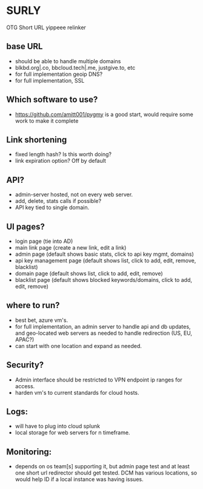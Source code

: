 # SURLY
OTG Short URL yippeee relinker


## base URL
 - should be able to handle multiple domains
 - blkbd.org|.co, bbcloud.tech|.me, justgive.to, etc
 - for full implementation geoip DNS?
 - for full implementation, SSL

## Which software to use?
 - https://github.com/amitt001/pygmy is a good start, would require some work to make it complete

## Link shortening
 - fixed length hash?  Is this worth doing?
 - link expiration option? Off by default

## API?
 - admin-server hosted, not on every web server.
 - add, delete, stats calls if possible?
 - API key tied to single domain. 

## UI pages?
 - login page (tie into AD)
 - main link page (create a new link, edit a link)
 - admin page (default shows basic stats, click to api key mgmt, domains)
 - api key management page (default shows list, click to add, edit, remove, blacklist)
 - domain page (default shows list, click to add, edit, remove)
 - blacklist page (default shows blocked keywords/domains, click to add, edit, remove)

## where to run?
 - best bet, azure vm's.  
 - for full implementation, an admin server to handle api and db updates, and geo-located web servers as needed to handle redirection (US, EU, APAC?)
 - can start with one location and expand as needed.

## Security?
 - Admin interface should be restricted to VPN endpoint ip ranges for access.
 - harden vm's to current standards for cloud hosts.

## Logs:
 - will have to plug into cloud splunk
 - local storage for web servers for n timeframe.

## Monitoring:
 - depends on os team[s] supporting it, but admin page test and at least one short url redirector should get tested.  DCM has various locations, so would help ID if a local instance was having issues.
 

